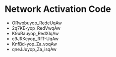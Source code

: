 # Network Activation Code
* ORwobuyop_RedeUqAw
* 2q7KE-yop_RedVwqAw
* K9uRauyop_RedXIqAw
* c9JRKeyop_RfT-UqAw
* KnfBd-yop_Za_voqAw
* qneJJuyop_Za_isqAw